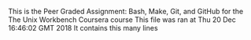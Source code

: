 This is the Peer Graded Assignment: Bash, Make, Git, and GitHub for the The Unix Workbench Coursera course
This file was ran at 
Thu 20 Dec 16:46:02 GMT 2018
It contains this many lines
